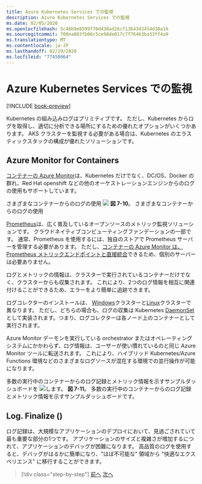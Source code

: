 ```yaml
---
title: Azure Kubernetes Services での監視
description: Azure Kubernetes Services での監視
ms.date: 02/05/2020
ms.openlocfilehash: 5c46b9e8599f70d430ad26cf1364343454d30a16
ms.sourcegitcommit: 700ea803fb06c5ce98de017c7f76463ba33ff4a9
ms.translationtype: MT
ms.contentlocale: ja-JP
ms.lasthandoff: 02/19/2020
ms.locfileid: "77450064"
---
```

# <a name="monitoring-in-azure-kubernetes-services"></a>Azure Kubernetes Services での監視

[!INCLUDE [book-preview](../../../includes/book-preview.md)]

Kubernetes の組み込みログはプリミティブです。 ただし、Kubernetes からログを取得し、適切に分析できる場所にするための優れたオプションがいくつかあります。 AKS クラスターを監視する必要がある場合は、Kubernetes のエラスティックスタックの構成が優れたソリューションです。

## <a name="azure-monitor-for-containers"></a>Azure Monitor for Containers

[コンテナーの Azure Monitor](https://docs.microsoft.com/azure/azure-monitor/insights/container-insights-overview)は、Kubernetes だけでなく、DC/OS、Docker の群れ、Red Hat openshift などの他のオーケストレーションエンジンからのログの使用もサポートしています。

さまざまなコンテナーからのログの使用 ![](./media/containers-diagram.png)
**図 7-10**。 さまざまなコンテナーからのログの使用

[Prometheus](https://prometheus.io/)は、広く普及しているオープンソースのメトリック監視ソリューションです。 クラウドネイティブコンピューティングファンデーションの一部です。 通常、Prometheus を使用するには、独自のストアで Prometheus サーバーを管理する必要があります。 ただし、[コンテナーの Azure Monitor は、Prometheus メトリックエンドポイントと直接統合](https://docs.microsoft.com/azure/azure-monitor/insights/container-insights-prometheus-integration)できるため、個別のサーバーは必要ありません。

ログとメトリックの情報は、クラスターで実行されているコンテナーだけでなく、クラスターからも収集されます。 これにより、2つのログ情報を相互に関連付けることができるため、エラーをより簡単に追跡できます。

ログコレクターのインストールは、 [Windows](https://docs.microsoft.com/azure/azure-monitor/insights/containers#configure-a-log-analytics-windows-agent-for-kubernetes)クラスターと[Linux](https://docs.microsoft.com/azure/azure-monitor/insights/containers#configure-a-log-analytics-linux-agent-for-kubernetes)クラスターで異なります。 ただし、どちらの場合も、ログの収集は Kubernetes [DaemonSet](https://kubernetes.io/docs/concepts/workloads/controllers/daemonset/)として実装されます。つまり、ログコレクターは各ノード上のコンテナーとして実行されます。

Azure Monitor デーモンを実行している orchestrator またはオペレーティングシステムにかかわらず、ログ情報は、ユーザーが使い慣れているのと同じ Azure Monitor ツールに転送されます。 これにより、ハイブリッド Kubernetes/Azure Functions 環境などのさまざまなログソースが混在する環境での並行操作が可能になります。

多数の実行中のコンテナーからのログ記録とメトリック情報を示すサンプルダッシュボードを ![します。](./media/containers-dashboard.png)
**図 7-11**。 多数の実行中のコンテナーからのログ記録とメトリック情報を示すサンプルダッシュボードです。

## <a name="logfinalize"></a>Log. Finalize ()

ログ記録は、大規模なアプリケーションのデプロイにおいて、見過ごされていて最も重要な部分の1つです。 アプリケーションのサイズと複雑さが増加するにつれて、アプリケーションのデバッグが困難になります。 高品質のログを使用すると、デバッグがはるかに簡単になり、"ほぼ不可能な" 領域から "快適なエクスペリエンス" に移行することができます。

>[!div class="step-by-step"]
>[前へ](logging-with-elastic-stack.md)
>[次へ](azure-monitor.md)
